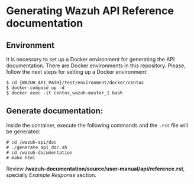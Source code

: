 # Generating Wazuh API Reference documentation

## Environment
It is necessary to set up a Docker environment for generating the API documentation. There are Docker environments in this repository. Please, follow the next steps for setting up a Docker environment:
```shellsession
$ cd {WAZUH_API_PATH}/test/environment/docker/centos
$ docker-compose up -d
$ docker exec -it centos_wazuh-master_1 bash
```

## Generate documentation:

Inside the container, execute the following commands and the `.rst` file will be generated:
```shellsession
# cd /wazuh-api/doc
# ./generate_api_doc.sh
# cd /wazuh-documentation
# make html
```

Review **/wazuh-documentation/source/user-manual/api/reference.rst**, specially *Example Response* section.

